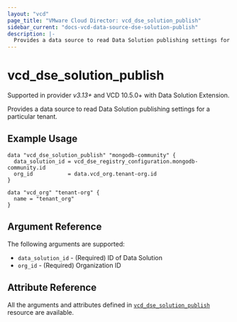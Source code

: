 ```yaml
---
layout: "vcd"
page_title: "VMware Cloud Director: vcd_dse_solution_publish"
sidebar_current: "docs-vcd-data-source-dse-solution-publish"
description: |-
  Provides a data source to read Data Solution publishing settings for a particular tenant.
---
```


# vcd\_dse\_solution\_publish

Supported in provider *v3.13+* and VCD 10.5.0+ with Data Solution Extension.

Provides a data source to read Data Solution publishing settings for a particular tenant.

## Example Usage

```hcl
data "vcd_dse_solution_publish" "mongodb-community" {
  data_solution_id = vcd_dse_registry_configuration.mongodb-community.id
  org_id           = data.vcd_org.tenant-org.id
}

data "vcd_org" "tenant-org" {
  name = "tenant_org"
}
```

## Argument Reference

The following arguments are supported:

* `data_solution_id` - (Required) ID of Data Solution
* `org_id` - (Required) Organization ID

## Attribute Reference

All the arguments and attributes defined in
[`vcd_dse_solution_publish`](/providers/vmware/vcd/latest/docs/resources/dse_solution_publish)
resource are available.
